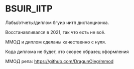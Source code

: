 # BSUIR_IITP
Лабы/отчеты/диплом бгуир иитп дистанционка. 

Восстанавливался в 2021, так что есть не всё. 

ММОД и диплом сделаны качественно с нуля. 

Кода диплома не будет, это скорее образец оформления

ММОД репа: https://github.com/DragunOleg/mmod
